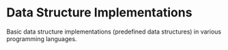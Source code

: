 # Data Structure Implementations 

Basic data structure implementations (predefined data structures) in various programming languages.